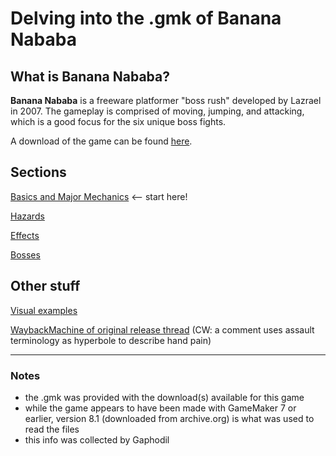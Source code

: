 # Delving into the .gmk of Banana Nababa

## What is Banana Nababa?

**Banana Nababa** is a freeware platformer "boss rush" developed by Lazrael in 2007. The gameplay is comprised of moving, jumping, and attacking, which is a good focus for the six unique boss fights.

A download of the game can be found [here](https://archive.org/details/BananaNababa).

## Sections

[Basics and Major Mechanics](BN_basics.md) <-- start here!

[Hazards](BN_hazards.md)

[Effects](BN_effects.md)

[Bosses](BN_bosses.md)

## Other stuff

[Visual examples](BN_examples.md)

[WaybackMachine of original release thread](https://web.archive.org/web/20071222183620/http://www.gamingw.net/forums/index.php?topic=63350) (CW: a comment uses assault terminology as hyperbole to describe hand pain)

---

### Notes
- the .gmk was provided with the download(s) available for this game
- while the game appears to have been made with GameMaker 7 or earlier, version 8.1 (downloaded from archive.org) is what was used to read the files
- this info was collected by Gaphodil